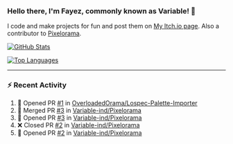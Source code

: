 ### Hello there, I'm Fayez, commonly known as Variable! 👋
I code and make projects for fun and post them on [My Itch.io page](https://variable-industries.itch.io/). Also a contributor to [Pixelorama](https://github.com/Orama-Interactive/Pixelorama).

[![GitHub Stats](https://github-readme-stats.vercel.app/api/?username=Variable-ind&show_icons=true&theme=merko)](https://github.com/anuraghazra/github-readme-stats)

[![Top Languages](https://github-readme-stats.vercel.app/api/top-langs/?username=Variable-ind&layout=compact&theme=merko)](https://github.com/anuraghazra/github-readme-stats)

---

### :zap: Recent Activity

<!--START_SECTION:activity-->
1. 💪 Opened PR [#1](https://github.com/OverloadedOrama/Lospec-Palette-Importer/pull/1) in [OverloadedOrama/Lospec-Palette-Importer](https://github.com/OverloadedOrama/Lospec-Palette-Importer)
2. 🎉 Merged PR [#3](https://github.com/Variable-ind/Pixelorama/pull/3) in [Variable-ind/Pixelorama](https://github.com/Variable-ind/Pixelorama)
3. 💪 Opened PR [#3](https://github.com/Variable-ind/Pixelorama/pull/3) in [Variable-ind/Pixelorama](https://github.com/Variable-ind/Pixelorama)
4. ❌ Closed PR [#2](https://github.com/Variable-ind/Pixelorama/pull/2) in [Variable-ind/Pixelorama](https://github.com/Variable-ind/Pixelorama)
5. 💪 Opened PR [#2](https://github.com/Variable-ind/Pixelorama/pull/2) in [Variable-ind/Pixelorama](https://github.com/Variable-ind/Pixelorama)
<!--END_SECTION:activity-->

<!--
**Variable-ind/Variable-ind** is a ✨ _special_ ✨ repository because its `README.md` (this file) appears on your GitHub profile.

Here are some ideas to get you started:
- 🌱 I’m currently studying at ...
- 🔭 I’m currently working on ...
- 👯 I’m looking to collaborate on ...
- 🤔 I’m looking for help with ...
- 💬 Ask me about ...
- 📫 How to reach me: ...
- ⚡ Fun fact: ...
-->
